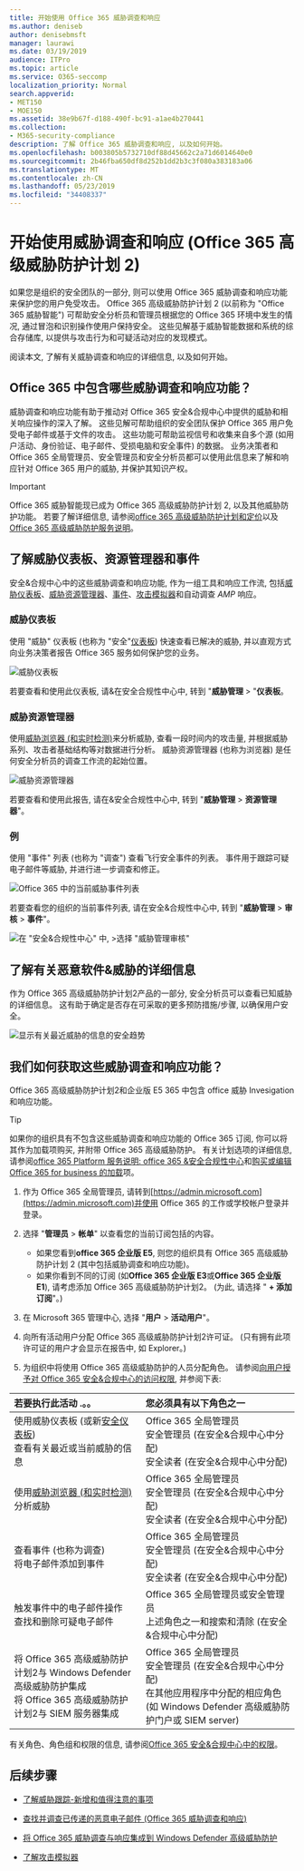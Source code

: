 ```yaml
---
title: 开始使用 Office 365 威胁调查和响应
ms.author: deniseb
author: denisebmsft
manager: laurawi
ms.date: 03/19/2019
audience: ITPro
ms.topic: article
ms.service: O365-seccomp
localization_priority: Normal
search.appverid:
- MET150
- MOE150
ms.assetid: 38e9b67f-d188-490f-bc91-a1ae4b270441
ms.collection:
- M365-security-compliance
description: 了解 Office 365 威胁调查和响应, 以及如何开始。
ms.openlocfilehash: b003805b5732710df88d45662c2a71d6014640e0
ms.sourcegitcommit: 2b46fba650df8d252b1dd2b3c3f080a383183a06
ms.translationtype: MT
ms.contentlocale: zh-CN
ms.lasthandoff: 05/23/2019
ms.locfileid: "34408337"
---
```

# <a name="get-started-with-threat-investigation-and-response-office-365-advanced-threat-protection-plan-2"></a>开始使用威胁调查和响应 (Office 365 高级威胁防护计划 2)

如果您是组织的安全团队的一部分, 则可以使用 Office 365 威胁调查和响应功能来保护您的用户免受攻击。 Office 365 高级威胁防护计划 2 (以前称为 "Office 365 威胁智能") 可帮助安全分析员和管理员根据您的 Office 365 环境中发生的情况, 通过冒泡和识别操作使用户保持安全。 这些见解基于威胁智能数据和系统的综合存储库, 以提供与攻击行为和可疑活动对应的发现模式。
  
阅读本文, 了解有关威胁调查和响应的详细信息, 以及如何开始。
  
## <a name="what-are-the-threat-investigation-and-response-capabilities-included-in-office-365"></a>Office 365 中包含哪些威胁调查和响应功能？

威胁调查和响应功能有助于推动对 Office 365 安全&amp;合规中心中提供的威胁和相关响应操作的深入了解。 这些见解可帮助组织的安全团队保护 Office 365 用户免受电子邮件或基于文件的攻击。 这些功能可帮助监视信号和收集来自多个源 (如用户活动、身份验证、电子邮件、受损电脑和安全事件) 的数据。 业务决策者和 Office 365 全局管理员、安全管理员和安全分析员都可以使用此信息来了解和响应针对 Office 365 用户的威胁, 并保护其知识产权。

> [!IMPORTANT]
> Office 365 威胁智能现已成为 Office 365 高级威胁防护计划 2, 以及其他威胁防护功能。 若要了解详细信息, 请参阅[office 365 高级威胁防护计划和定价](https://products.office.com/exchange/advance-threat-protection)以及[Office 365 高级威胁防护服务说明](https://docs.microsoft.com/office365/servicedescriptions/office-365-advanced-threat-protection-service-description)。
  
## <a name="get-acquainted-with-the-threat-dashboard-explorer-and-incidents"></a>了解威胁仪表板、资源管理器和事件

安全&amp;合规中心中的这些威胁调查和响应功能, 作为一组工具和响应工作流, 包括[威胁仪表板](#threat-dashboard)、[威胁资源管理器](#threat-explorer)、[事件](get-started-with-ti.md#incidents)、[攻击模拟器](attack-simulator.md)和自动调查 _AMP_ 响应。
  
### <a name="threat-dashboard"></a>威胁仪表板

使用 "威胁" 仪表板 (也称为 "安全"[仪表板](security-dashboard.md)) 快速查看已解决的威胁, 并以直观方式向业务决策者报告 Office 365 服务如何保护您的业务。
  
![威胁仪表板](media/ce013a31-3f80-4d09-bb95-bfb7623b8bc4.png)
  
若要查看和使用此仪表板, 请&amp;在安全合规性中心中, 转到 "**威胁管理** \> "**仪表板**。
  
### <a name="threat-explorer"></a>威胁资源管理器

使用[威胁浏览器 (和实时检测)](threat-explorer.md)来分析威胁, 查看一段时间内的攻击量, 并根据威胁系列、攻击者基础结构等对数据进行分析。 威胁资源管理器 (也称为浏览器) 是任何安全分析员的调查工作流的起始位置。
  
![威胁资源管理器](media/7a7cecee-17f0-4134-bcb8-7cee3f3c3890.png)
  
若要查看和使用此报告, 请在&amp;安全合规性中心中, 转到 "**威胁管理** \> **资源管理器**"。
  
 ### <a name="incidents"></a>例

使用 "事件" 列表 (也称为 "调查") 查看飞行安全事件的列表。 事件用于跟踪可疑电子邮件等威胁, 并进行进一步调查和修正。
  
![Office 365 中的当前威胁事件列表](media/acadd4c7-d2de-4146-aeb8-90cfad805a9c.png)
  
若要查看您的组织的当前事件列表, 请在安全&amp;合规性中心中, 转到 "**威胁管理** \> **审核** \> **事件**"。
  
![在 "安全&amp;合规性中心" 中, \>选择 "威胁管理审核"](media/e0f46454-fa38-40f0-a120-b595614d1d22.png)
  
## <a name="learn-more-about-malware-amp-threats"></a>了解有关恶意软件&amp;威胁的详细信息

作为 Office 365 高级威胁防护计划2产品的一部分, 安全分析员可以查看已知威胁的详细信息。 这有助于确定是否存在可采取的更多预防措施/步骤, 以确保用户安全。
  
![显示有关最近威胁的信息的安全趋势](media/11e7d40d-139b-4c56-8d52-c091c8654151.png) 
  
## <a name="how-do-we-get-these-threat-investigation-and-response-capabilities"></a>我们如何获取这些威胁调查和响应功能？

Office 365 高级威胁防护计划2和企业版 E5 365 中包含 office 威胁 Invesigation 和响应功能。 

> [!TIP]
> 如果你的组织具有不包含这些威胁调查和响应功能的 Office 365 订阅, 你可以将其作为加载项购买, 并附带 Office 365 高级威胁防护。 有关计划选项的详细信息, 请参阅[office 365 Platform 服务说明: office 365 &amp;安全合规性中心](https://docs.microsoft.com/office365/servicedescriptions/office-365-platform-service-description/office-365-securitycompliance-center)和[购买或编辑 Office 365 for business 的加载](https://docs.microsoft.com/office365/admin/subscriptions-and-billing/buy-or-edit-an-add-on)项。
  
1. 作为 Office 365 全局管理员, 请转到[https://admin.microsoft.com](https://admin.microsoft.com)并使用 Office 365 的工作或学校帐户登录并登录。 
    
2. 选择 "**管理员** \> **帐单**" 以查看您的当前订阅包括的内容。 
    - 如果您看到**office 365 企业版 E5**, 则您的组织具有 Office 365 高级威胁防护计划 2 (其中包括威胁调查和响应功能)。 
    - 如果你看到不同的订阅 (如**Office 365 企业版 E3**或**Office 365 企业版 E1**), 请考虑添加 Office 365 高级威胁防护计划2。 (为此, 请选择 " **+ 添加订阅**"。)
    
3. 在 Microsoft 365 管理中心, 选择 "**用户** \> **活动用户**"。
    
5. 向所有活动用户分配 Office 365 高级威胁防护计划2许可证。 (只有拥有此项许可证的用户才会显示在报告中, 如 Explorer。)
    
6. 为组织中将使用 Office 365 高级威胁防护的人员分配角色。 请参阅[向用户授予对 Office 365 安全&amp;合规中心的访问权限](grant-access-to-the-security-and-compliance-center.md), 并参阅下表:<br/>

  |**若要执行此活动 .。。** <br/> |**您必须具有以下角色之一** <br/> |  
  |:-----|:-----|
  |使用威胁仪表板 (或新[安全仪表板](security-dashboard.md))<br/> 查看有关最近或当前威胁的信息  <br/> |Office 365 全局管理员  <br/> 安全管理员 (在安全&amp;合规中心中分配)  <br/> 安全读者 (在安全&amp;合规中心中分配)  <br/> |
  |使用[威胁浏览器 (和实时检测)](threat-explorer.md)分析威胁  <br/> |Office 365 全局管理员  <br/> 安全管理员 (在安全&amp;合规中心中分配)  <br/> 安全读者 (在安全&amp;合规中心中分配)  <br/> |
  |查看事件 (也称为调查) <br/> 将电子邮件添加到事件  <br/> |Office 365 全局管理员  <br/> 安全管理员 (在安全&amp;合规中心中分配)  <br/> 安全读者 (在安全&amp;合规中心中分配)  <br/> |
  |触发事件中的电子邮件操作  <br/> 查找和删除可疑电子邮件  <br/> |Office 365 全局管理员或安全管理员  <br/> 上述角色之一和搜索和清除 (在安全&amp;合规中心中分配)  <br/> |
  |将 Office 365 高级威胁防护计划2与 Windows Defender 高级威胁防护集成  <br/> 将 Office 365 高级威胁防护计划2与 SIEM 服务器集成  <br/> |Office 365 全局管理员  <br/> 安全管理员 (在安全&amp;合规中心中分配)  <br/> 在其他应用程序中分配的相应角色 (如 Windows Defender 高级威胁防护门户或 SIEM server)  <br/> |
   
有关角色、角色组和权限的信息, 请参阅[Office 365 安全&amp;合规中心中的权限](permissions-in-the-security-and-compliance-center.md)。
    
## <a name="next-steps"></a>后续步骤

- [了解威胁跟踪-新增和值得注意的事项](threat-trackers.md)
    
- [查找并调查已传递的恶意电子邮件 (Office 365 威胁调查和响应)](investigate-malicious-email-that-was-delivered.md)
    
- [将 Office 365 威胁调查与响应集成到 Windows Defender 高级威胁防护](integrate-office-365-ti-with-wdatp.md)
    
- [了解攻击模拟器](attack-simulator.md)
  

